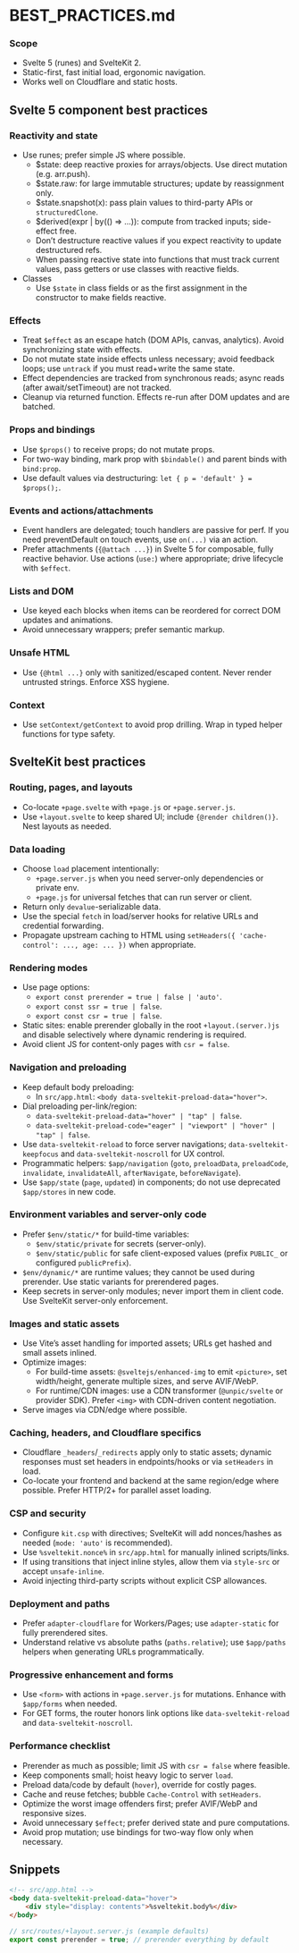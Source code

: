 # BEST_PRACTICES.md

### Scope

- Svelte 5 (runes) and SvelteKit 2.
- Static-first, fast initial load, ergonomic navigation.
- Works well on Cloudflare and static hosts.

## Svelte 5 component best practices

### Reactivity and state

- Use runes; prefer simple JS where possible.
  - $state: deep reactive proxies for arrays/objects. Use direct mutation (e.g. arr.push).
  - $state.raw: for large immutable structures; update by reassignment only.
  - $state.snapshot(x): pass plain values to third-party APIs or `structuredClone`.
  - $derived(expr | by(() => ...)): compute from tracked inputs; side-effect free.
  - Don’t destructure reactive values if you expect reactivity to update destructured refs.
  - When passing reactive state into functions that must track current values, pass getters or use classes with reactive fields.
- Classes
  - Use `$state` in class fields or as the first assignment in the constructor to make fields reactive.

### Effects

- Treat `$effect` as an escape hatch (DOM APIs, canvas, analytics). Avoid synchronizing state with effects.
- Do not mutate state inside effects unless necessary; avoid feedback loops; use `untrack` if you must read+write the same state.
- Effect dependencies are tracked from synchronous reads; async reads (after await/setTimeout) are not tracked.
- Cleanup via returned function. Effects re-run after DOM updates and are batched.

### Props and bindings

- Use `$props()` to receive props; do not mutate props.
- For two-way binding, mark prop with `$bindable()` and parent binds with `bind:prop`.
- Use default values via destructuring: `let { p = 'default' } = $props();`.

### Events and actions/attachments

- Event handlers are delegated; touch handlers are passive for perf. If you need preventDefault on touch events, use `on(...)` via an action.
- Prefer attachments (`{@attach ...}`) in Svelte 5 for composable, fully reactive behavior. Use actions (`use:`) where appropriate; drive lifecycle with `$effect`.

### Lists and DOM

- Use keyed each blocks when items can be reordered for correct DOM updates and animations.
- Avoid unnecessary wrappers; prefer semantic markup.

### Unsafe HTML

- Use `{@html ...}` only with sanitized/escaped content. Never render untrusted strings. Enforce XSS hygiene.

### Context

- Use `setContext/getContext` to avoid prop drilling. Wrap in typed helper functions for type safety.

## SvelteKit best practices

### Routing, pages, and layouts

- Co-locate `+page.svelte` with `+page.js` or `+page.server.js`.
- Use `+layout.svelte` to keep shared UI; include `{@render children()}`. Nest layouts as needed.

### Data loading

- Choose `load` placement intentionally:
  - `+page.server.js` when you need server-only dependencies or private env.
  - `+page.js` for universal fetches that can run server or client.
- Return only `devalue`-serializable data.
- Use the special `fetch` in load/server hooks for relative URLs and credential forwarding.
- Propagate upstream caching to HTML using `setHeaders({ 'cache-control': ..., age: ... })` when appropriate.

### Rendering modes

- Use page options:
  - `export const prerender = true | false | 'auto'`.
  - `export const ssr = true | false`.
  - `export const csr = true | false`.
- Static sites: enable prerender globally in the root `+layout.(server.)js` and disable selectively where dynamic rendering is required.
- Avoid client JS for content-only pages with `csr = false`.

### Navigation and preloading

- Keep default body preloading:
  - In `src/app.html`: `<body data-sveltekit-preload-data="hover">`.
- Dial preloading per-link/region:
  - `data-sveltekit-preload-data="hover" | "tap" | false`.
  - `data-sveltekit-preload-code="eager" | "viewport" | "hover" | "tap" | false`.
- Use `data-sveltekit-reload` to force server navigations; `data-sveltekit-keepfocus` and `data-sveltekit-noscroll` for UX control.
- Programmatic helpers: `$app/navigation` (`goto`, `preloadData`, `preloadCode`, `invalidate`, `invalidateAll`, `afterNavigate`, `beforeNavigate`).
- Use `$app/state` (`page`, `updated`) in components; do not use deprecated `$app/stores` in new code.

### Environment variables and server-only code

- Prefer `$env/static/*` for build-time variables:
  - `$env/static/private` for secrets (server-only).
  - `$env/static/public` for safe client-exposed values (prefix `PUBLIC_` or configured `publicPrefix`).
- `$env/dynamic/*` are runtime values; they cannot be used during prerender. Use static variants for prerendered pages.
- Keep secrets in server-only modules; never import them in client code. Use SvelteKit server-only enforcement.

### Images and static assets

- Use Vite’s asset handling for imported assets; URLs get hashed and small assets inlined.
- Optimize images:
  - For build-time assets: `@sveltejs/enhanced-img` to emit `<picture>`, set width/height, generate multiple sizes, and serve AVIF/WebP.
  - For runtime/CDN images: use a CDN transformer (`@unpic/svelte` or provider SDK). Prefer `<img>` with CDN-driven content negotiation.
- Serve images via CDN/edge where possible.

### Caching, headers, and Cloudflare specifics

- Cloudflare `_headers`/`_redirects` apply only to static assets; dynamic responses must set headers in endpoints/hooks or via `setHeaders` in load.
- Co-locate your frontend and backend at the same region/edge where possible. Prefer HTTP/2+ for parallel asset loading.

### CSP and security

- Configure `kit.csp` with directives; SvelteKit will add nonces/hashes as needed (`mode: 'auto'` is recommended).
- Use `%sveltekit.nonce%` in `src/app.html` for manually inlined scripts/links.
- If using transitions that inject inline styles, allow them via `style-src` or accept `unsafe-inline`.
- Avoid injecting third-party scripts without explicit CSP allowances.

### Deployment and paths

- Prefer `adapter-cloudflare` for Workers/Pages; use `adapter-static` for fully prerendered sites.
- Understand relative vs absolute paths (`paths.relative`); use `$app/paths` helpers when generating URLs programmatically.

### Progressive enhancement and forms

- Use `<form>` with actions in `+page.server.js` for mutations. Enhance with `$app/forms` when needed.
- For GET forms, the router honors link options like `data-sveltekit-reload` and `data-sveltekit-noscroll`.

### Performance checklist

- Prerender as much as possible; limit JS with `csr = false` where feasible.
- Keep components small; hoist heavy logic to server `load`.
- Preload data/code by default (`hover`), override for costly pages.
- Cache and reuse fetches; bubble `Cache-Control` with `setHeaders`.
- Optimize the worst image offenders first; prefer AVIF/WebP and responsive sizes.
- Avoid unnecessary `$effect`; prefer derived state and pure computations.
- Avoid prop mutation; use bindings for two-way flow only when necessary.

## Snippets

```html
<!-- src/app.html -->
<body data-sveltekit-preload-data="hover">
	<div style="display: contents">%sveltekit.body%</div>
</body>
```

```js
// src/routes/+layout.server.js (example defaults)
export const prerender = true; // prerender everything by default
```
